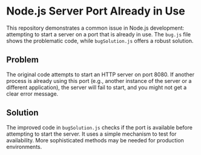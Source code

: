 # Node.js Server Port Already in Use

This repository demonstrates a common issue in Node.js development: attempting to start a server on a port that is already in use.  The `bug.js` file shows the problematic code, while `bugSolution.js` offers a robust solution.

## Problem

The original code attempts to start an HTTP server on port 8080. If another process is already using this port (e.g., another instance of the server or a different application), the server will fail to start, and you might not get a clear error message. 

## Solution

The improved code in `bugSolution.js` checks if the port is available before attempting to start the server.  It uses a simple mechanism to test for availability.  More sophisticated methods may be needed for production environments.